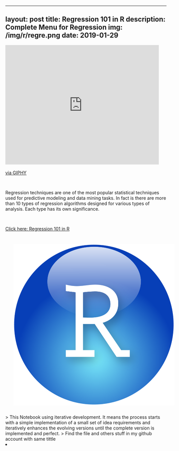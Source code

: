 
---
layout: post
title: Regression 101 in R
description: Complete Menu for Regression
img: /img/r/regre.png
date: 2019-01-29
---

<iframe src="https://giphy.com/embed/1Vj1Jcaf7hrW0" width="480" height="373" frameBorder="0" class="giphy-embed" allowFullScreen></iframe><p><a href="https://giphy.com/gifs/1Vj1Jcaf7hrW0">via GIPHY</a></p>

<Br>


Regression techniques are one of the most popular statistical techniques used for predictive modeling and data mining tasks.
In fact is there are more than 10 types of regression algorithms designed for various types of analysis. Each type has its own significance.

<Br>
  
<a href="https://itsmecevi.github.io/data-cleaning-101/">Click here: Regression 101 in R</a>
<Br>
  
<img class="col one right" src="/img/r/r-studio.png" style="padding:25px">

<Br>
> This Notebook using iterative development. It means the process starts with a simple implementation of a small set of idea requirements and iteratively enhances the evolving versions until the complete version is implemented and perfect.
> Find the file and others stuff in my github account with same tittle


<li>
<a id="icon" href="https://github.com/itsmecevi" target="_blank"><i class="fa fa-github fa-fw fa-2x"></i></a>
</li>
